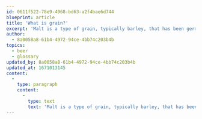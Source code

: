 ```yaml
---
id: 0611f522-78e9-4968-bd63-a2f4bae6d744
blueprint: article
title: 'What is grain?'
excerpt: 'Malt is a type of grain, typically barley, that has been germinated and dried. Malt is used in the production of beer, as well as other products.'
author:
  - 8a0058a8-61b4-4972-94ce-4bb74c203b4b
topics:
  - beer
  - glossary
updated_by: 8a0058a8-61b4-4972-94ce-4bb74c203b4b
updated_at: 1671013145
content:
  -
    type: paragraph
    content:
      -
        type: text
        text: 'Malt is a type of grain, typically barley, that has been germinated and dried. Malt is used in the production of beer, as well as other products such as whiskey, malt vinegar, and some types of bread. The germination process stimulates the production of enzymes that convert the grain''s starches into sugars. These sugars are then used by the yeast during fermentation to produce alcohol and carbon dioxide. The type and quality of the malt used can have a significant impact on the flavor and character of the resulting beer. Malt is also sometimes used as a sweetener in some foods and beverages.'
---
```

